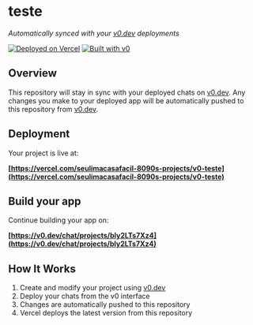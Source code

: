 # teste

*Automatically synced with your [v0.dev](https://v0.dev) deployments*

[![Deployed on Vercel](https://img.shields.io/badge/Deployed%20on-Vercel-black?style=for-the-badge&logo=vercel)](https://vercel.com/seulimacasafacil-8090s-projects/v0-teste)
[![Built with v0](https://img.shields.io/badge/Built%20with-v0.dev-black?style=for-the-badge)](https://v0.dev/chat/projects/bly2LTs7Xz4)

## Overview

This repository will stay in sync with your deployed chats on [v0.dev](https://v0.dev).
Any changes you make to your deployed app will be automatically pushed to this repository from [v0.dev](https://v0.dev).

## Deployment

Your project is live at:

**[https://vercel.com/seulimacasafacil-8090s-projects/v0-teste](https://vercel.com/seulimacasafacil-8090s-projects/v0-teste)**

## Build your app

Continue building your app on:

**[https://v0.dev/chat/projects/bly2LTs7Xz4](https://v0.dev/chat/projects/bly2LTs7Xz4)**

## How It Works

1. Create and modify your project using [v0.dev](https://v0.dev)
2. Deploy your chats from the v0 interface
3. Changes are automatically pushed to this repository
4. Vercel deploys the latest version from this repository